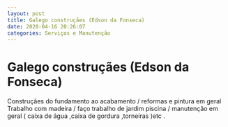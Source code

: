 ```yaml
---
layout: post
title: Galego construçães (Edson da Fonseca)
date: 2020-04-16 20:26:07 
categories: Serviços e Manutenção
---
```


# Galego construçães (Edson da Fonseca)

Construçães do fundamento ao acabamento / reformas e pintura em geral 
Trabalho com madeira  / faço trabalho de jardim piscina / manutenção em geral ( caixa de água ,caixa de gordura ,torneiras )etc .
